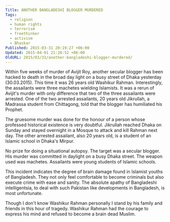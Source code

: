 ```yaml
---
Title: ANOTHER BANGLADESHI BLOGGER MURDERED
Tags:
  - religion
  - human rights
  - terrorism
  - freethinker
  - activism
  - Bhaskar
Published: 2015-03-31 20:19:27 +06:00
Updated: 2015-04-01 21:28:52 +06:00
OldURL: 2015/03/31/another-bangladeshi-blogger-murdered/
---
```


Within five weeks of murder of Avijit Roy, another secular blogger has been hacked to death in the broad day light on a busy street of Dhaka yesterday (30.03.2015). This time it was 26 years old Washikur Rahman. Interestingly, the assailants were three machetes wielding Islamists. It was a rerun of Avijit's murder with only difference that two of the three assailants were arrested. One of the two arrested assailants, 20 years old Jikrullah, a Madrassa student from Chittagong, told that the blogger has humiliated his Prophet. 

The gruesome murder was done for the honour of a person whose professed historical existence is very doubtful. Jikrullah reached Dhaka on Sunday and stayed overnight in a Mosque to attack and kill Rahman next day. The other arrested assailant, also 20 years old, is a student of an Islamic school in Dhaka's Mirpur.

No prize for doing a situational autopsy. The target was a secular blogger. His murder was committed in daylight on a busy Dhaka street. The weapon used was machetes. Assailants were young students of Islamic schools.

This incident indicates the degree of brain damage found in Islamist youths of Bangladesh. They not only feel comfortable to become criminals but also execute crime with ease and sanity. The absolute apathy of Bangladeshi intelligentsia, to deal with such Pakistan like developments in Bangladesh, is most unfortunate.   

Though I don't know Washikur Rahman personally I stand by his family and friends in this hour of tragedy. Washikur Rahman had the courage to express his mind and refused to become a brain dead Muslim.

